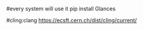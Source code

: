 #every system will use it
pip install Glances

#cling:clang
https://ecsft.cern.ch/dist/cling/current/
